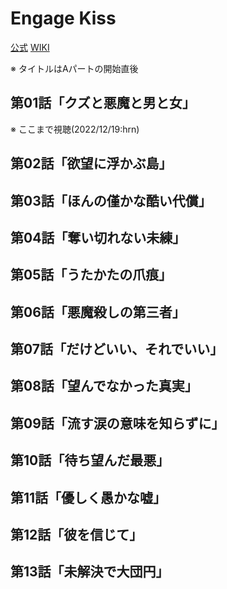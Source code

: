 # Engage Kiss

[公式](https://engage-kiss.com/) 
[WIKI](https://ja.wikipedia.org/wiki/Project_Engage) 

※ タイトルはAパートの開始直後

## 第01話「クズと悪魔と男と女」

※ ここまで視聴(2022/12/19:hrn)

## 第02話「欲望に浮かぶ島」

## 第03話「ほんの僅かな酷い代償」

## 第04話「奪い切れない未練」

## 第05話「うたかたの爪痕」

## 第06話「悪魔殺しの第三者」

## 第07話「だけどいい、それでいい」

## 第08話「望んでなかった真実」

## 第09話「流す涙の意味を知らずに」

## 第10話「待ち望んだ最悪」

## 第11話「優しく愚かな嘘」

## 第12話「彼を信じて」

## 第13話「未解決で大団円」
